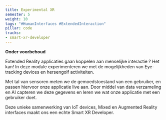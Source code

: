 ```yaml
---
title: Experimental XR
semester: 5
weight: 10
tags: "#HumanInterfaces #ExtendedInteraction"
pillar: code
tracks:
- smart-xr-developer
---
```


**Onder voorbehoud**

Extended Reality applicaties gaan koppelen aan menselijke interactie ? Het kan!
In deze module experimenteren we met de mogelijkheden van Eye-tracking devices en hersengolf activiteiten.

Met tal van sensoren meten we de gemoedstoestand van een gebruiker, en passen hiervoor onze applicatie live aan.
Door middel van data verzameling en AI capteren we deze gegevens en leren we wat onze applicatie met een gebruiker doet.

Deze unieke samenwerking van IoT devices, Mixed en Augmented Reality interfaces maakt ons een echte Smart XR Developer.